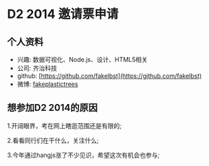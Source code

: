 # D2 2014 邀请票申请

## 个人资料

- 兴趣: 数据可视化、Node.js、设计、HTML5相关
- 公司: 齐治科技
- github: [https://github.com/fakelbst](https://github.com/fakelbst)
- 微博: [fakeplastictrees](http://www.weibo.com/wher/)

## 想参加D2 2014的原因

1.开阔眼界，考在网上瞎逛范围还是有限的;

2.看看同行们在干什么，关注什么;

3.今年通过hangjs涨了不少见识，希望这次有机会也参与;
